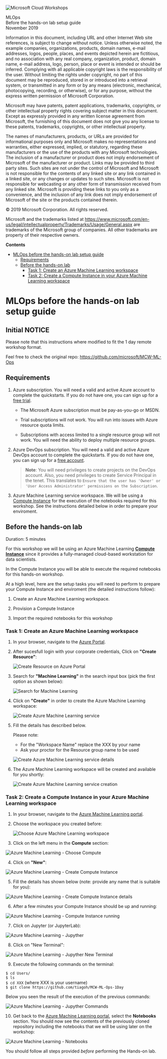 ![Microsoft Cloud Workshops](https://github.com/Microsoft/MCW-Template-Cloud-Workshop/raw/master/Media/ms-cloud-workshop.png "Microsoft Cloud Workshops")

<div class="MCWHeader1">
MLOps
</div>

<div class="MCWHeader2">
Before the hands-on lab setup guide
</div>

<div class="MCWHeader3">
November 2019
</div>


Information in this document, including URL and other Internet Web site references, is subject to change without notice. Unless otherwise noted, the example companies, organizations, products, domain names, e-mail addresses, logos, people, places, and events depicted herein are fictitious, and no association with any real company, organization, product, domain name, e-mail address, logo, person, place or event is intended or should be inferred. Complying with all applicable copyright laws is the responsibility of the user. Without limiting the rights under copyright, no part of this document may be reproduced, stored in or introduced into a retrieval system, or transmitted in any form or by any means (electronic, mechanical, photocopying, recording, or otherwise), or for any purpose, without the express written permission of Microsoft Corporation.

Microsoft may have patents, patent applications, trademarks, copyrights, or other intellectual property rights covering subject matter in this document. Except as expressly provided in any written license agreement from Microsoft, the furnishing of this document does not give you any license to these patents, trademarks, copyrights, or other intellectual property.

The names of manufacturers, products, or URLs are provided for informational purposes only and Microsoft makes no representations and warranties, either expressed, implied, or statutory, regarding these manufacturers or the use of the products with any Microsoft technologies. The inclusion of a manufacturer or product does not imply endorsement of Microsoft of the manufacturer or product. Links may be provided to third party sites. Such sites are not under the control of Microsoft and Microsoft is not responsible for the contents of any linked site or any link contained in a linked site, or any changes or updates to such sites. Microsoft is not responsible for webcasting or any other form of transmission received from any linked site. Microsoft is providing these links to you only as a convenience, and the inclusion of any link does not imply endorsement of Microsoft of the site or the products contained therein.

© 2019 Microsoft Corporation. All rights reserved.

Microsoft and the trademarks listed at <https://www.microsoft.com/en-us/legal/intellectualproperty/Trademarks/Usage/General.aspx> are trademarks of the Microsoft group of companies. All other trademarks are property of their respective owners.

**Contents**

<!-- TOC -->

- [MLOps before the hands-on lab setup guide](#mlops-before-the-hands-on-lab-setup-guide)
  - [Requirements](#requirements)
  - [Before the hands-on lab](#before-the-hands-on-lab)
    - [Task 1: Create an Azure Machine Learning workspace](#task-1:-create-an-azure-machine-learning-workspace)
    - [Task 2: Create a Compute Instance in your Azure Machine Learning workspace](#task-2:-create-a-compute-instance-in-your-azure-machine-learning-workspace)

<!-- /TOC -->

# MLOps before the hands-on lab setup guide

## Initial NOTICE

Please note that this instructions where modified to fit the 1 day remote workshop format. 

Feel free to check the original repo: https://github.com/microsoft/MCW-ML-Ops
## Requirements

1. Azure subscription. You will need a valid and active Azure account to complete the quickstarts. If you do not have one, you can sign up for a [free trial](https://azure.microsoft.com/en-us/free/).

   - The Microsoft Azure subscription must be pay-as-you-go or MSDN.

   - Trial subscriptions will not work. You will run into issues with Azure resource quota limits.

   - Subscriptions with access limited to a single resource group will not work. You will need the ability to deploy multiple resource groups.

2. Azure DevOps subscription. You will need a valid and active Azure DevOps account to complete the quickstarts. If you do not have one, you can sign up for a [free account](https://azure.microsoft.com/en-us/services/devops/).

   >**Note**: You will need privileges to create projects on the DevOps account. Also, you need privileges to create Service Principal in the tenet. This translates to `Ensure that the user has 'Owner' or 'User Access Administrator' permissions on the Subscription`.

3. Azure Machine Learning service workspace. We will be using a [Compute Instance](https://docs.microsoft.com/en-us/azure/machine-learning/concept-compute-instance) for the execution of the notebooks required for this workshop. See the instructions detailed below in order  to prepare your enviroment.

## Before the hands-on lab

Duration: 5 minutes

For this workshop we will be using an Azure Machine Learning **[Compute Instance](https://docs.microsoft.com/en-us/azure/machine-learning/concept-compute-instance)** since it provides a fully-managed cloud-based workstation for data scientists.  

In the Compute Instance you will be able to execute the  required notebooks for this hands-on workshop.  

At a high level, here are the setup tasks you will need to perform to prepare your Compute Instance and enviroment (the detailed instructions follow):

1. Create an Azure Machine Learning workspace.

2. Provision a Compute Instance

3. Import the required notebooks for this workshop

### Task 1: Create an Azure Machine Learning workspace

1. In your browser, navigate to the [Azure Portal](https://portal.azure.com).

2. After sucesfull login with your corporate credentials, Click on **"Create Resource"**:

   ![Create Resource on Azure Portal](media/azure-portal-create-resource.png 'Create Resource')

3. Search for **"Machine Learning"** in the search input box (pick the first option as shown below):

   ![Search for Machine Learning](media/azure-portal-search-machine-learning.png 'Search for Machine Learning')

4. Click on **"Create"** in order to create the Azure Machine Learning workspace:

   ![Create Azure Machine Learning service](media/azure-portal-create-aml.png 'Create Azure Machine Learning')

5. Fill the details has described below.

   Please note:
   - For the "Workspace Name" replace the XXX by your name
   - Ask your proctor for the Resource group name to be used

   ![Create Azure Machine Learning service details](media/azure-portal-create-aml-workspace.png 'Create Azure Machine Learning service details')

6. The Azure Machine Learning workspace will be created and available for you shortly:

   ![Create Azure Machine Learning service creation](media/azure-portal-create-aml-workspace-creation.png 'Create Azure Machine Learning service creation')

### Task 2: Create a Compute Instance in your Azure Machine Learning workspace

1. In your browser, navigate to the [Azure Machine Learning portal](https://ml.azure.com).

2. Choose the workspace you created before:

   ![Choose Azure Machine Learning workspace](media/aml-portal-choose-workspace.png 'Choose Azure Machine Learning workspace')

3. Click on the left menu in the **Compute** section: 

![Azure Machine Learning - Choose Compute](media/aml-portal-create-compute.png 'Choose Azure Machine Learning compute')

4. Click on **"New"**:

![Azure Machine Learning - Create Compute Instance](media/aml-portal-create-computeinstance.png 'Azure Machine Learning Create Compute Instance')

5. Fill the details has shown below (note: provide any name that is suitable for you):

![Azure Machine Learning - Create Compute Instance details](media/aml-portal-create-ci-details.png 'Azure Machine Learning Create Compute Instance details')

6. After a few minutes your Compute Instance should be up and running: 

![Azure Machine Learning - Compute Instance running](media/aml-portal-ci-running.png 'Azure Machine Learning Create Compute Instance running')

7. Click on Jupyter (or JupyterLab):

![Azure Machine Learning - Jupyther](media/aml-jupyther-default.png 'Azure Machine Learning Jupyther')

8. Click on "New Terminal":

![Azure Machine Learning - Jupyther New Terminal](media/aml-jupyther-new-terminal.png 'Azure Machine Learning Compute Instance Jupyther Terminal')

9. Execute the following commands on the terminal:
 
 ```$ cd Users/```  
 ```$ ls ```  
 ```$ cd XXX``` (where XXX  is your username)  
 ```$ git clone https://github.com/tiagoh/MCW-ML-Ops-1Day```

 Below you seen the result of the execution of the previous commands: 

![Azure Machine Learning - Jupyther Commands](media/aml-jupyther-terminal-commands.png 'Azure Machine Learning Compute Instance Jupyther Commands')

10. Get back to the [Azure Machine Learning portal](https://ml.azure.com), select the **Notebooks** section. You should now see the contents of the previously cloned repository including the notebooks that we will be using later on the workshop:

![Azure Machine Learning - Notebooks](media/aml-notebooks.png 'Azure Machine Learning Notebooks')

You should follow all steps provided *before* performing the Hands-on lab.
